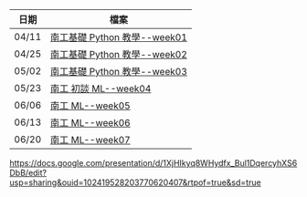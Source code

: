 | 日期  | 檔案                                                                                                                                                            |
| ----- | --------------------------------------------------------------------------------------------------------------------------------------------------------------- |
| 04/11 | [南工基礎 Python 教學--week01](./week01/南工基礎Python教學--week01.pdf)                                                                                         |
| 04/25 | [南工基礎 Python 教學--week02](./week02/南工基礎Python教學--week02.pdf)                                                                                         |
| 05/02 | [南工基礎 Python 教學--week03](https://colab.research.google.com/drive/1d50I507aXOCrNJUur4FxNP_Ud-oBN5Xm?usp=sharing)                                           |
| 05/23 | [南工 初談 ML--week04](https://docs.google.com/presentation/d/19CQn2ulBRshD11picGMtPIlDtIPpwrs-/edit?usp=sharing&ouid=102419528203770620407&rtpof=true&sd=true) |
| 06/06 | [南工 ML--week05](https://docs.google.com/presentation/d/1DpBxlhUq1QAD1DOqcahyKw835XLMCUpf/edit?usp=sharing&ouid=102419528203770620407&rtpof=true&sd=true)      |
| 06/13 | [南工 ML--week06](https://docs.google.com/presentation/d/1byzZ8MGEO7QDYSEYMoZaGrF9G-6_3k1v/edit?usp=sharing&ouid=102419528203770620407&rtpof=true&sd=true)      |
| 06/20 | [南工 ML--week07](https://docs.google.com/presentation/d/1Ybwtts9_J3qGjWjhWa0JMepr4El69eti/edit?usp=sharing&ouid=102419528203770620407&rtpof=true&sd=true)      |

https://docs.google.com/presentation/d/1XjHIkyq8WHydfx_Bul1DqercyhXS6DbB/edit?usp=sharing&ouid=102419528203770620407&rtpof=true&sd=true
